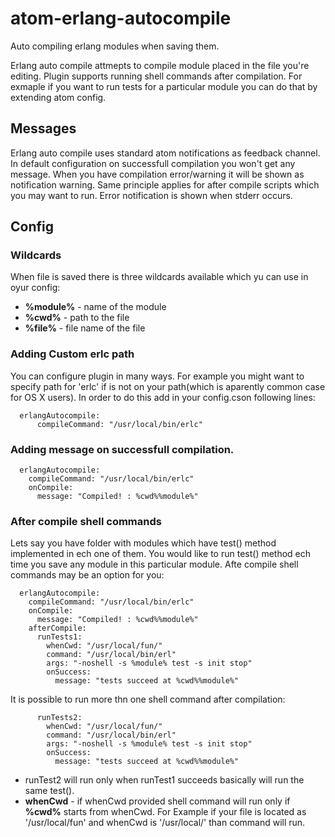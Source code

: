 # atom-erlang-autocompile
Auto compiling erlang modules when saving them.

Erlang auto compile attmepts to compile module placed in the file you're editing.
Plugin supports running shell commands after compilation. For exmaple if you want to run tests for a particular module you can do that by extending atom config.

## Messages
Erlang auto compile uses standard atom notifications as feedback channel.
In default configuration on successfull compilation you won't get any message. When you have compilation error/warning it will be shown as notification warning.
Same principle applies for after compile scripts which you may want to run. 
Error notification is shown when stderr occurs.

## Config
### Wildcards 
When file is saved there is three wildcards available which yu can use in oyur config:

* **%module%** - name of the module
* **%cwd%** - path to the file
* **%file%** - file name of the file 

### Adding Custom erlc path
You can configure plugin in many ways. For example you might want to specify path for 'erlc' if is not on your path(which is aparently common case for OS X users). In order to do this add in your config.cson following lines:

```
  erlangAutocompile:
      compileCommand: "/usr/local/bin/erlc"
```

### Adding message on successfull compilation.
```
  erlangAutocompile:
    compileCommand: "/usr/local/bin/erlc"
    onCompile:
      message: "Compiled! : %cwd%%module%"
```

### After compile shell commands

Lets say you have folder with modules which have test() method implemented in ech one of them. You would like to run test() method ech time you save any module in this particular module. Afte compile shell commands may be an option for you:

```
  erlangAutocompile:
    compileCommand: "/usr/local/bin/erlc"
    onCompile:
      message: "Compiled! : %cwd%%module%"
    afterCompile:
      runTests1:
        whenCwd: "/usr/local/fun/"
        command: "/usr/local/bin/erl"
        args: "-noshell -s %module% test -s init stop"
        onSuccess:
          message: "tests succeed at %cwd%%module%"
```

It is possible to run more thn one shell command after compilation:

```
      runTests2:
        whenCwd: "/usr/local/fun/"
        command: "/usr/local/bin/erl"
        args: "-noshell -s %module% test -s init stop"
        onSuccess:
          message: "tests succeed at %cwd%%module%"
```

* runTest2 will run only when runTest1 succeeds basically will run the same test().
* **whenCwd** - if whenCwd provided shell command will run only if **%cwd%** starts from whenCwd. For Example if your file is located as '/usr/local/fun' and whenCwd is '/usr/local/' than command will run. 
